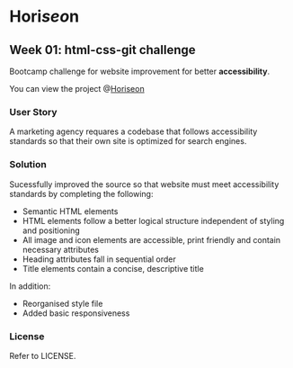 # Hori<i>seo</i>n
## Week 01: html-css-git challenge

Bootcamp challenge for website improvement for better **accessibility**.

You can view the project @<a href="https://alexandrabatrak.github.io/horiseon/">Horiseon</a>

### User Story

A marketing agency requares a codebase that follows accessibility standards so that their own site is optimized for search engines.

### Solution

Sucessfully improved the source so that website must meet accessibility standards by completing the following:

* Semantic HTML elements
* HTML elements follow a better logical structure independent of styling and positioning
* All image and icon elements are accessible, print friendly and contain necessary attributes
* Heading attributes fall in sequential order
* Title elements contain a concise, descriptive title

In addition:
* Reorganised style file
* Added basic responsiveness

### License

Refer to LICENSE.
